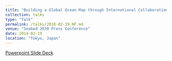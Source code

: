 ```yaml
---
title: "Building a Global Ocean Map through International Collaboration - Seabed 2030"
collection: talks
type: "Talk"
permalink: /talks/2018-02-19_NF.md
venue: "Seabed 2030 Press Conference"
date: 2014-02-19
location: "Tokyo, Japan"
---
```


[Powerpoint Slide Deck](https://www.dropbox.com/s/h9wo8pks8nua1uo/2018-02-Ferrini_OSM.pptx?dl=0)
